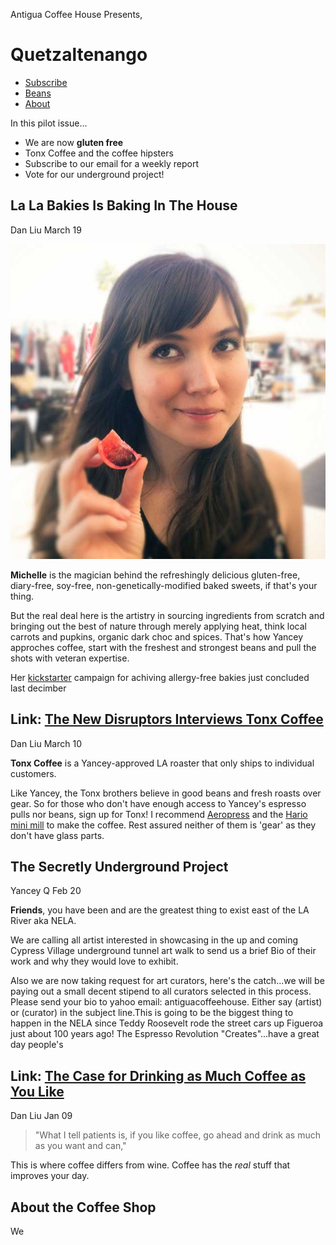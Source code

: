 Antigua Coffee House Presents,

# Quetzaltenango #

+ [Subscribe](#)
+ [Beans](#)
+ [About](#bottom)

In this pilot issue...

+ We are now **gluten free**
+ Tonx Coffee and the coffee hipsters
+ Subscribe to our email for a weekly report
+ Vote for our underground project!

## La La Bakies Is Baking In The House ##

Dan Liu March 19

![](Michelle@2x.jpg)

**Michelle** is the magician behind the refreshingly delicious gluten-free, diary-free, soy-free, non-genetically-modified baked sweets, if that's your thing.

But the real deal here is the artistry in sourcing ingredients from scratch and bringing out the best of nature through merely applying heat, think local carrots and pupkins, organic dark choc and spices. That's how Yancey approches coffee, start with the freshest and strongest beans and pull the shots with veteran expertise.

Her [kickstarter][] campaign for achiving allergy-free bakies just concluded last decimber

[kickstarter]:http://www.kickstarter.com/projects/2074574548/la-la-bakies-a-vegan-and-gluten-free-alternative-b

## Link: [The New Disruptors Interviews Tonx Coffee][] ##

Dan Liu March 10

**Tonx Coffee** is a Yancey-approved LA roaster that only ships to individual customers. 

Like Yancey, the Tonx brothers believe in good beans and fresh roasts over gear. So for those who don't have enough access to Yancey's espresso pulls nor beans, sign up for Tonx! I recommend [Aeropress](#) and the [Hario mini mill](#) to make the coffee. Rest assured neither of them is 'gear' as they don't have glass parts.

[The New Disruptors Interviews Tonx Coffee]:http://www.muleradio.net/newdisruptors/3/

## The Secretly Underground Project ##

Yancey Q Feb 20

**Friends**, you have been and are the greatest thing to exist east of the LA River aka NELA. 

We are calling all artist interested in showcasing in the up and coming Cypress Village underground tunnel art walk to send us a brief Bio of their work and why they would love to exhibit. 

Also we are now taking request for art curators, here's the catch...we will be paying out a small decent stipend to all curators selected in this process. Please send your bio to yahoo email: antiguacoffeehouse. Either say (artist) or (curator) in the subject line.This is going to be the biggest thing to happen in the NELA since Teddy Roosevelt rode the street cars up Figueroa just about 100 years ago! The Espresso Revolution "Creates"...have a great day people's

## Link: [The Case for Drinking as Much Coffee as You Like][] ##

Dan Liu Jan 09

> "What I tell patients is, if you like coffee, go ahead and drink as much as you want and can," 

This is where coffee differs from wine. Coffee has the *real* stuff that improves your day.

[The Case for Drinking as Much Coffee as You Like]:http://www.theatlantic.com/health/archive/2012/11/the-case-for-drinking-as-much-coffee-as-you-like/265693/

## About the Coffee Shop ##

We